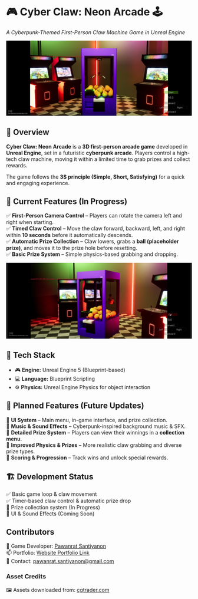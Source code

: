 # 🎮 Cyber Claw: Neon Arcade 🕹️  
_A Cyberpunk-Themed First-Person Claw Machine Game in Unreal Engine_  

![Cyber Claw Banner](Images/banner.png)  

## 🚀 Overview  
**Cyber Claw: Neon Arcade** is a **3D first-person arcade game** developed in **Unreal Engine**, set in a futuristic **cyberpunk arcade**. Players control a high-tech claw machine, moving it within a limited time to grab prizes and collect rewards.  

The game follows the **3S principle (Simple, Short, Satisfying)** for a quick and engaging experience.  

## 🎯 Current Features (In Progress)  
✅ **First-Person Camera Control** – Players can rotate the camera left and right when starting.  
✅ **Timed Claw Control** – Move the claw forward, backward, left, and right within **10 seconds** before it automatically descends.  
✅ **Automatic Prize Collection** – Claw lowers, grabs a **ball (placeholder prize)**, and moves it to the prize hole before resetting.  
✅ **Basic Prize System** – Simple physics-based grabbing and dropping.  

![Cyber Claw Gameplay](Images/gameplay.png)  

## 🔧 Tech Stack  
- 🎮 **Engine:** Unreal Engine 5 (Blueprint-based)  
- 💻 **Language:** Blueprint Scripting  
- ⚙️ **Physics:** Unreal Engine Physics for object interaction  

## 📌 Planned Features (Future Updates)  
🔹 **UI System** – Main menu, in-game interface, and prize collection.  
🔹 **Music & Sound Effects** – Cyberpunk-inspired background music & SFX.  
🔹 **Detailed Prize System** – Players can view their winnings in a **collection menu**.  
🔹 **Improved Physics & Prizes** – More realistic claw grabbing and diverse prize types.  
🔹 **Scoring & Progression** – Track wins and unlock special rewards.  

## 🏗️ Development Status  
✅ Basic game loop & claw movement  
✅ Timer-based claw control & automatic prize drop  
🚧 Prize collection system (In Progress)  
🚧 UI & Sound Effects (Coming Soon)  


## Contributors
👤 Game Developer: [Pawanrat Santiyanon](https://www.linkedin.com/in/pawanrat-santiyanon/) </br>
📫 Portfolio: [Website Portfolio Link](https://nookpawanrat.github.io/portfolio/) </br>
📧 Contact: pawanrat.santiyanon@gmail.com </br>

### Asset Credits
🖼️ Assets downloaded from: [cgtrader.com](https://www.cgtrader.com/)  
